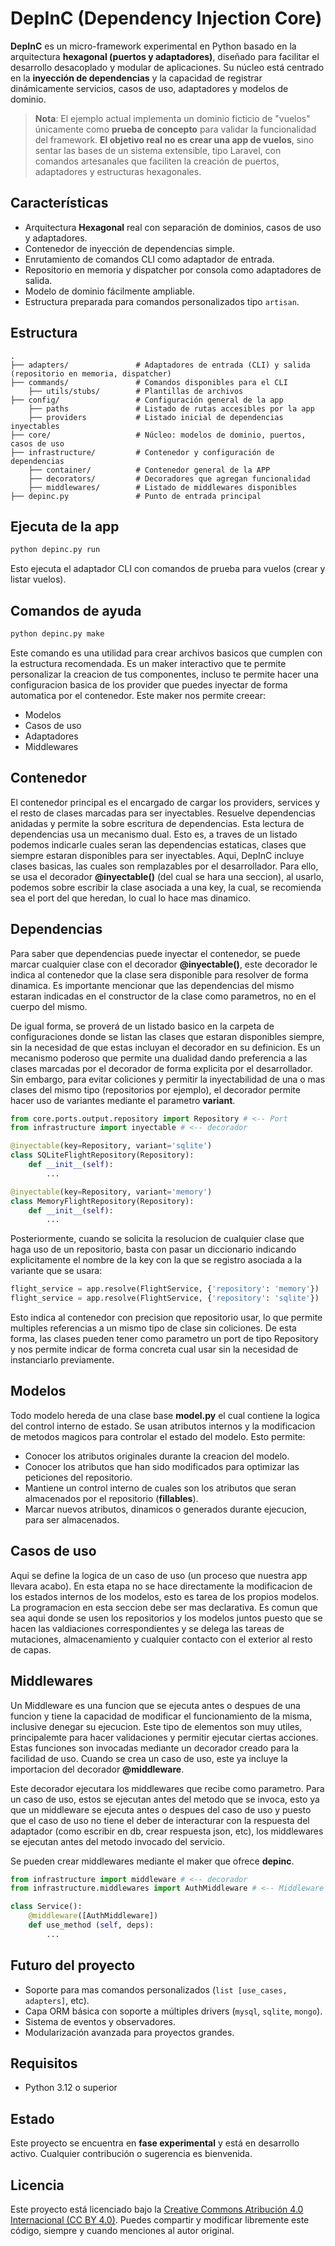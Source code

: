 # DepInC (Dependency Injection Core)

**DepInC** es un micro-framework experimental en Python basado en la arquitectura **hexagonal (puertos y adaptadores)**, diseñado para facilitar el desarrollo desacoplado y modular de aplicaciones. Su núcleo está centrado en la **inyección de dependencias** y la capacidad de registrar dinámicamente servicios, casos de uso, adaptadores y modelos de dominio.

> **Nota**: El ejemplo actual implementa un dominio ficticio de "vuelos" únicamente como **prueba de concepto** para validar la funcionalidad del framework. **El objetivo real no es crear una app de vuelos**, sino sentar las bases de un sistema extensible, tipo Laravel, con comandos artesanales que faciliten la creación de puertos, adaptadores y estructuras hexagonales.

## Características

- Arquitectura **Hexagonal** real con separación de dominios, casos de uso y adaptadores.
- Contenedor de inyección de dependencias simple.
- Enrutamiento de comandos CLI como adaptador de entrada.
- Repositorio en memoria y dispatcher por consola como adaptadores de salida.
- Modelo de dominio fácilmente ampliable.
- Estructura preparada para comandos personalizados tipo `artisan`.

## Estructura

```
.
├── adapters/               # Adaptadores de entrada (CLI) y salida (repositorio en memoria, dispatcher)
├── commands/               # Comandos disponibles para el CLI
    ├── utils/stubs/        # Plantillas de archivos
├── config/                 # Configuración general de la app
    ├── paths               # Listado de rutas accesibles por la app
    ├── providers           # Listado inicial de dependencias inyectables
├── core/                   # Núcleo: modelos de dominio, puertos, casos de uso
├── infrastructure/         # Contenedor y configuración de dependencias
    ├── container/          # Contenedor general de la APP
    ├── decorators/         # Decoradores que agregan funcionalidad
    ├── middlewares/        # Listado de middlewares disponibles
├── depinc.py               # Punto de entrada principal
```

## Ejecuta de la app

```bash
python depinc.py run
```

Esto ejecuta el adaptador CLI con comandos de prueba para vuelos (crear y listar vuelos).

## Comandos de ayuda

```bash
python depinc.py make
```

Este comando es una utilidad para crear archivos basicos que cumplen con la estructura recomendada. Es un maker interactivo que te permite personalizar la creacion de tus componentes, incluso te permite hacer una configuracion basica de los provider que puedes inyectar de forma automatica por el contenedor. Este maker nos permite creear:

- Modelos
- Casos de uso
- Adaptadores
- Middlewares

## Contenedor

El contenedor principal es el encargado de cargar los providers, services y el resto de clases marcadas para ser inyectables. Resuelve dependencias anidadas y permite la sobre escritura de dependencias. Esta lectura de dependencias usa un mecanismo dual. Esto es, a traves de un listado podemos indicarle cuales seran las dependencias estaticas, clases que siempre estaran disponibles para ser inyectables. Aqui, DepInC incluye clases basicas, las cuales son remplazables por el desarrollador. Para ello, se usa el decorador **@inyectable()** (del cual se hara una seccion), al usarlo, podemos sobre escribir la clase asociada a una key, la cual, se recomienda sea el port del que heredan, lo cual lo hace mas dinamico.

## Dependencias

Para saber que dependencias puede inyectar el contenedor, se puede marcar cualquier clase con el decorador **@inyectable()**, este decorador le indica al contenedor que la clase sera disponible para resolver de forma dinamica. Es importante mencionar que las dependencias del mismo estaran indicadas en el constructor de la clase como parametros, no en el cuerpo del mismo.

De igual forma, se proverá de un listado basico en la carpeta de configuraciones donde se listan las clases que estaran disponibles siempre, sin la necesidad de que estas incluyan el decorador en su definicion. Es un mecanismo poderoso que permite una dualidad dando preferencia a las clases marcadas por el decorador de forma explicita por el desarrollador. Sin embargo, para evitar coliciones y permitir la inyectabilidad de una o mas clases del mismo tipo (repositorios por ejemplo), el decorador permite hacer uso de variantes mediante el parametro **variant**.

```python
from core.ports.output.repository import Repository # <-- Port
from infrastructure import inyectable # <-- decorador

@inyectable(key=Repository, variant='sqlite')
class SQLiteFlightRepository(Repository):
    def __init__(self):
        ...

@inyectable(key=Repository, variant='memory')
class MemoryFlightRepository(Repository):
    def __init__(self):
        ...
```

Posteriormente, cuando se solicita la resolucion de cualquier clase que haga uso de un repositorio, basta con pasar un diccionario indicando explicitamente el nombre de la key con la que se registro asociada a la variante que se usara:

```python
flight_service = app.resolve(FlightService, {'repository': 'memory'})
flight_service = app.resolve(FlightService, {'repository': 'sqlite'})
```

Esto indica al contenedor con precision que repositorio usar, lo que permite multiples referencias a un mismo tipo de clase sin coliciones. De esta forma, las clases pueden tener como parametro un port de tipo Repository y nos permite indicar de forma concreta cual usar sin la necesidad de instanciarlo previamente.

## Modelos

Todo modelo hereda de una clase base **model.py** el cual contiene la logica del control interno de estado. Se usan atributos internos y la modificacion de metodos magicos para controlar el estado del modelo. Esto permite:

- Conocer los atributos originales durante la creacion del modelo.
- Conocer los atributos que han sido modificados para optimizar las peticiones del repositorio.
- Mantiene un control interno de cuales son los atributos que seran almacenados por el repositorio (**fillables**).
- Marcar nuevos atributos, dinamicos o generados durante ejecucion, para ser almacenados.

## Casos de uso

Aqui se define la logica de un caso de uso (un proceso que nuestra app llevara acabo). En esta etapa no se hace directamente la modificacion de los estados internos de los modelos, esto es tarea de los propios modelos. La programacion en esta seccion debe ser mas declarativa. Es comun que sea aqui donde se usen los repositorios y los modelos juntos puesto que se hacen las valdiaciones correspondientes y se delega las tareas de mutaciones, almacenamiento y cualquier contacto con el exterior al resto de capas.

## Middlewares

Un Middleware es una funcion que se ejecuta antes o despues de una funcion y tiene la capacidad de modificar el funcionamiento de la misma, inclusive denegar su ejecucion. Este tipo de elementos son muy utiles, principalemte para hacer validaciones y permitir ejecutar ciertas acciones. Estas funciones son invocadas mediante un decorador creado para la facilidad de uso. Cuando se crea un caso de uso, este ya incluye la importacion del decorador **@middleware**. 

Este decorador ejecutara los middlewares que recibe como parametro. Para un caso de uso, estos se ejecutan antes del metodo que se invoca, esto ya que un middleware se ejecuta antes o despues del caso de uso y puesto que el caso de uso no tiene el deber de interacturar con la respuesta del adaptador (como escribir en db, crear respuesta json, etc), los middlewares se ejecutan antes del metodo invocado del servicio.

Se pueden crear middlewares mediante el maker que ofrece **depinc**.

```python
from infrastructure import middleware # <-- decorador
from infrastructure.middlewares import AuthMiddleware # <-- Middleware

class Service():
    @middleware([AuthMiddleware])
    def use_method (self, deps):
        ...
```

## Futuro del proyecto

- Soporte para mas comandos personalizados (`list [use_cases, adapters]`, etc).
- Capa ORM básica con soporte a múltiples drivers (`mysql`, `sqlite`, `mongo`).
- Sistema de eventos y observadores.
- Modularización avanzada para proyectos grandes.

## Requisitos

- Python 3.12 o superior

## Estado

Este proyecto se encuentra en **fase experimental** y está en desarrollo activo. Cualquier contribución o sugerencia es bienvenida.


## Licencia

Este proyecto está licenciado bajo la [Creative Commons Atribución 4.0 Internacional (CC BY 4.0)](http://creativecommons.org/licenses/by/4.0/).
Puedes compartir y modificar libremente este código, siempre y cuando menciones al autor original.
